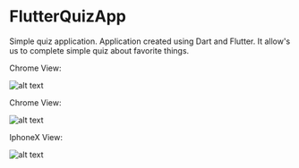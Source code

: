 # FlutterQuizApp
Simple quiz application. Application created using Dart and Flutter. It allow's us to complete simple quiz about favorite things.

Chrome View:

![alt text](https://raw.githubusercontent.com/Arthurgt/FlutterQuizApp/master/FlutterQuizApp/src/assets/Github1.png)

Chrome View:

![alt text](https://raw.githubusercontent.com/Arthurgt/FlutterQuizApp/master/FlutterQuizApp/src/assets/Github2.png)

IphoneX View:

![alt text](https://raw.githubusercontent.com/Arthurgt/FlutterQuizApp/master/FlutterQuizApp/src/assets/Github3.png)
